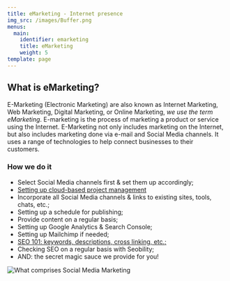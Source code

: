 ```yaml
---
title: eMarketing - Internet presence
img_src: /images/Buffer.png
menus:
  main:
    identifier: emarketing
    title: eMarketing
    weight: 5
template: page
---
```

## What is eMarketing?

E-Marketing (Electronic Marketing) are also known as Internet Marketing, Web Marketing, Digital Marketing, or Online Marketing, *we use the term eMarketing*. E-marketing is the process of marketing a product or service using the Internet. E-Marketing not only includes marketing on the Internet, but also includes marketing done via e-mail and Social Media channels. It uses a range of technologies to help connect businesses to their customers.

### How we do it

* Select Social Media channels first & set them up accordingly;
* [Setting up cloud-based project management](https://www.blackboxmd.work/posts/dolor/)
* Incorporate all Social Media channels & links to existing sites, tools, chats, etc.;
* Setting up a schedule for publishing;
* Provide content on a regular basis;
* Setting up Google Analytics & Search Console;
* Setting up Mailchimp if needed;
* [SEO 101: keywords, descriptions, cross linking, etc.;](https://www.blackboxmd.work/posts/lorem/)
* Checking SEO on a regular basis with Seobility;
* AND: the secret magic sauce we provide for you!

![What comprises Social Media Marketing](/images/Social-Media-Marketing-Tips.jpg "Social Media Marketing")
